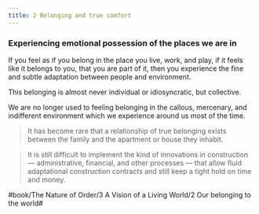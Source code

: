 ```yaml
---
title: 2 Belonging and true comfort
---
```


### Experiencing emotional possession of the places we are in
If you feel as if you belong in the place you live, work, and play, if it feels like it belongs to you, that you are part of it, then you experience the fine and subtle adaptation between people and environment.

This belonging is almost never individual or idiosyncratic, but collective.

We are no longer used to feeling belonging in the callous, mercenary, and indifferent environment which we experience around us most of the time.

> It has become rare that a relationship of true belonging exists between the family and the apartment or house they inhabit.  

> It is still difficult to implement the kind of innovations in construction — administrative, financial, and other processes — that allow fluid adaptational construction contracts and still keep a tight hold on time and money.  

#book/The Nature of Order/3 A Vision of a Living World/2 Our belonging to the world#

